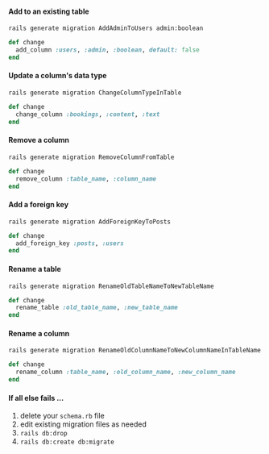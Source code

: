 #### Add to an existing table
`rails generate migration AddAdminToUsers admin:boolean`

```ruby
def change
  add_column :users, :admin, :boolean, default: false
end
```

#### Update a column's data type
`rails generate migration ChangeColumnTypeInTable`

```ruby
def change
  change_column :bookings, :content, :text
end
```
#### Remove a column
`rails generate migration RemoveColumnFromTable`
```ruby
def change
  remove_column :table_name, :column_name
end
```
#### Add a foreign key
`rails generate migration AddForeignKeyToPosts`
```ruby
def change
  add_foreign_key :posts, :users
end
```
#### Rename a table
`rails generate migration RenameOldTableNameToNewTableName`
```ruby
def change
  rename_table :old_table_name, :new_table_name
end
```

#### Rename a column
`rails generate migration RenameOldColumnNameToNewColumnNameInTableName`
```ruby
def change
  rename_column :table_name, :old_column_name, :new_column_name
end
```
#### If all else fails ...
1. delete your `schema.rb` file
2. edit existing migration files as needed
3. `rails db:drop`
4. `rails db:create db:migrate`
